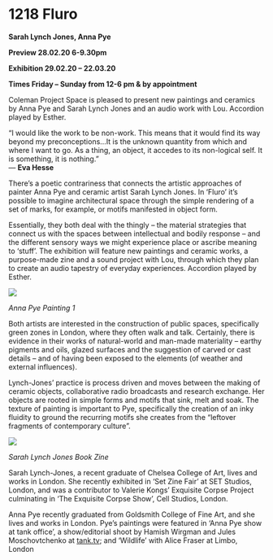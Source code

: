 # 1218	Fluro
**Sarah Lynch Jones, Anna Pye**

**P****r****eview 28.02.20 6-9.30pm** 

**Exhibition 29.02.20 – 22.03.20**

**Times Friday – Sunday from 12-6 pm & by appointment**

Coleman Project Space is pleased to present new paintings and ceramics by Anna Pye and Sarah Lynch Jones and an audio work with Lou. Accordion played by Esther.  

“I would like the work to be non-work. This means that it would find its way beyond my preconceptions…It is the unknown quantity from which and where I want to go. As a thing, an object, it accedes to its non-logical self. It is something, it is nothing.”  
― **Eva Hesse** 

There’s a poetic contrariness that connects the artistic approaches of painter Anna Pye and ceramic artist Sarah Lynch Jones. In ‘Fluro’ it’s possible to imagine architectural space through the simple rendering of a set of marks, for example, or motifs manifested in object form. 

Essentially, they both deal with the thingly – the material strategies that connect us with the spaces between intellectual and bodily response – and the different sensory ways we might experience place or ascribe meaning to ‘stuff’. The exhibition will feature new paintings and ceramic works, a purpose-made zine and a sound project with Lou, through which they plan to create an audio tapestry of everyday experiences. Accordion played by Esther.

![](https://colemanprojects.org.uk/brizy/wp-content/uploads/2020/02/Anna-Pye-1-400x500.jpg)

_Anna Pye Painting 1_

Both artists are interested in the construction of public spaces, specifically green zones in London, where they often walk and talk. Certainly, there is evidence in their works of natural-world and man-made materiality – earthy pigments and oils, glazed surfaces and the suggestion of carved or cast details – and of having been exposed to the elements (of weather and external influences).

Lynch-Jones’ practice is process driven and moves between the making of ceramic objects, collaborative radio broadcasts and research exchange. Her objects are rooted in simple forms and motifs that sink, melt and soak. The texture of painting is important to Pye, specifically the creation of an inky fluidity to ground the recurring motifs she creates from the “leftover fragments of contemporary culture”.

![](https://colemanprojects.org.uk/brizy/wp-content/uploads/2020/02/SLJ_Book-Zine-2-2-419x500.jpg)

_Sarah Lynch Jones Book Zine_

Sarah Lynch-Jones, a recent graduate of Chelsea College of Art, lives and works in London. She recently exhibited in ‘Set Zine Fair’ at SET Studios, London, and was a contributor to Valerie Kongs’ Exquisite Corpse Project culminating in ‘The Exquisite Corpse Show’, Cell Studios, London.

Anna Pye recently graduated from Goldsmith College of Fine Art, and she lives and works in London. Pye’s paintings were featured in ‘Anna Pye show at tank office’, a show/editorial shoot by Hamish Wirgman and Jules Moschovtchenko at [tank.tv](http://tank.tv/); and ‘Wildlife’ with Alice Fraser at Limbo, London